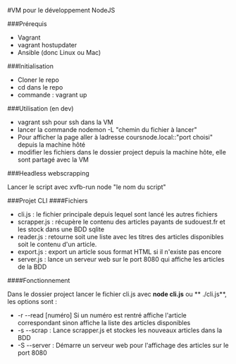 #VM pour le développement NodeJS

###Prérequis

* Vagrant
* vagrant hostupdater
* Ansible (donc Linux ou Mac)

###Initialisation

* Cloner le repo
* cd dans le repo
* commande : vagrant up

###Utilisation (en dev)

* vagrant ssh pour ssh dans la VM
* lancer la commande nodemon -L "chemin du fichier à lancer"
* Pour afficher la page aller à ladresse coursnode.local::"port choisi" depuis la machine hôté
* modifier les fichiers dans le dossier project depuis la machine hôte, elle sont partagé avec la VM

###Headless webscrapping

Lancer le script avec xvfb-run node "le nom du script"

###Projet CLI 
####Fichiers
* cli.js : le fichier principale depuis lequel sont lancé les autres fichiers
* scrapper.js : récupère le contenu des articles payants de sudouest.fr et les stock dans une BDD sqlite
* reader.js : retourne soit une liste avec les titres des articles disponibles soit le contenu d'un article.
* export.js : export un article sous format HTML si il n'existe pas encore
* server.js : lance un serveur web sur le port 8080 qui affiche les articles de la BDD

####Fonctionnement

Dans le dossier project lancer le fichier cli.js avec **node cli.js** ou ** ./cli.js**, les options sont : 
* -r --read [numéro] Si un numéro est rentré affiche l'article correspondant sinon affiche la liste des articles disponibles
* -s --scrap : Lance scrapper.js et stockes les nouveaux articles dans la BDD
* -S --server : Démarre un serveur web pour l'affichage des articles sur le port 8080

